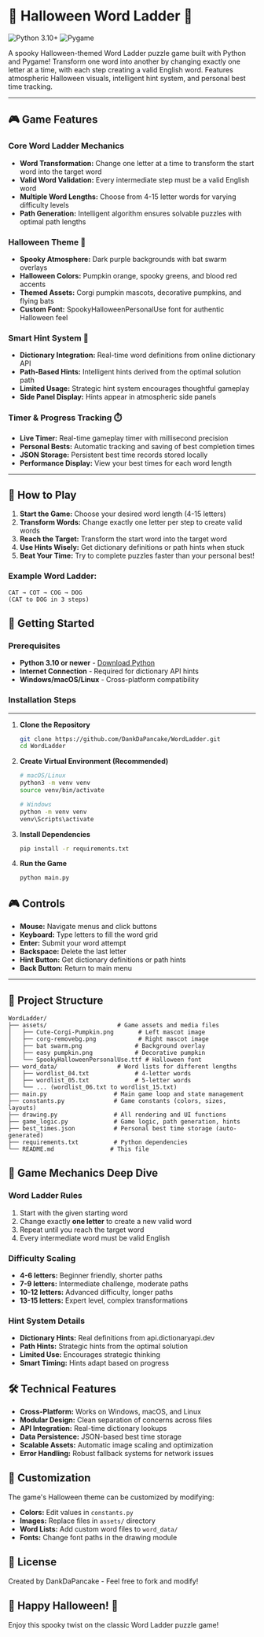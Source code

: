 # 🎃 Halloween Word Ladder 🦇

![Python 3.10+](https://img.shields.io/badge/python-3.10+-blue.svg)
![Pygame](https://img.shields.io/badge/pygame-2.0+-green.svg)

A spooky Halloween-themed Word Ladder puzzle game built with Python and Pygame! Transform one word into another by changing exactly one letter at a time, with each step creating a valid English word. Features atmospheric Halloween visuals, intelligent hint system, and personal best time tracking.

---

## 🎮 Game Features

### Core Word Ladder Mechanics
* **Word Transformation:** Change one letter at a time to transform the start word into the target word
* **Valid Word Validation:** Every intermediate step must be a valid English word
* **Multiple Word Lengths:** Choose from 4-15 letter words for varying difficulty levels
* **Path Generation:** Intelligent algorithm ensures solvable puzzles with optimal path lengths

### Halloween Theme 🎃
* **Spooky Atmosphere:** Dark purple backgrounds with bat swarm overlays
* **Halloween Colors:** Pumpkin orange, spooky greens, and blood red accents
* **Themed Assets:** Corgi pumpkin mascots, decorative pumpkins, and flying bats
* **Custom Font:** SpookyHalloweenPersonalUse font for authentic Halloween feel

### Smart Hint System 🔮
* **Dictionary Integration:** Real-time word definitions from online dictionary API
* **Path-Based Hints:** Intelligent hints derived from the optimal solution path
* **Limited Usage:** Strategic hint system encourages thoughtful gameplay
* **Side Panel Display:** Hints appear in atmospheric side panels

### Timer & Progress Tracking ⏱️
* **Live Timer:** Real-time gameplay timer with millisecond precision
* **Personal Bests:** Automatic tracking and saving of best completion times
* **JSON Storage:** Persistent best time records stored locally
* **Performance Display:** View your best times for each word length

---

## 🎯 How to Play

1. **Start the Game:** Choose your desired word length (4-15 letters)
2. **Transform Words:** Change exactly one letter per step to create valid words
3. **Reach the Target:** Transform the start word into the target word
4. **Use Hints Wisely:** Get dictionary definitions or path hints when stuck
5. **Beat Your Time:** Try to complete puzzles faster than your personal best!

### Example Word Ladder:
```
CAT → COT → COG → DOG
(CAT to DOG in 3 steps)
```

## 🚀 Getting Started

### Prerequisites

* **Python 3.10 or newer** - [Download Python](https://www.python.org/downloads/)
* **Internet Connection** - Required for dictionary API hints
* **Windows/macOS/Linux** - Cross-platform compatibility

### Installation Steps

---

1. **Clone the Repository**
    ```bash
    git clone https://github.com/DankDaPancake/WordLadder.git
    cd WordLadder
    ```

2. **Create Virtual Environment (Recommended)**
    ```bash
    # macOS/Linux
    python3 -m venv venv
    source venv/bin/activate

    # Windows
    python -m venv venv
    venv\Scripts\activate
    ```

3. **Install Dependencies**
    ```bash
    pip install -r requirements.txt
    ```

4. **Run the Game**
    ```bash
    python main.py
    ```

## 🎮 Controls

* **Mouse:** Navigate menus and click buttons
* **Keyboard:** Type letters to fill the word grid
* **Enter:** Submit your word attempt
* **Backspace:** Delete the last letter
* **Hint Button:** Get dictionary definitions or path hints
* **Back Button:** Return to main menu

---

## 📁 Project Structure

```
WordLadder/
├── assets/                    # Game assets and media files
│   ├── Cute-Corgi-Pumpkin.png       # Left mascot image
│   ├── corg-removebg.png            # Right mascot image  
│   ├── bat swarm.png               # Background overlay
│   ├── easy pumpkin.png            # Decorative pumpkin
│   └── SpookyHalloweenPersonalUse.ttf # Halloween font
├── word_data/                 # Word lists for different lengths
│   ├── wordlist_04.txt             # 4-letter words
│   ├── wordlist_05.txt             # 5-letter words
│   └── ... (wordlist_06.txt to wordlist_15.txt)
├── main.py                   # Main game loop and state management
├── constants.py              # Game constants (colors, sizes, layouts)
├── drawing.py                # All rendering and UI functions  
├── game_logic.py             # Game logic, path generation, hints
├── best_times.json           # Personal best time storage (auto-generated)
├── requirements.txt          # Python dependencies
└── README.md                # This file
```

## 🎯 Game Mechanics Deep Dive

### Word Ladder Rules
1. Start with the given starting word
2. Change exactly **one letter** to create a new valid word
3. Repeat until you reach the target word
4. Every intermediate word must be valid English

### Difficulty Scaling
* **4-6 letters:** Beginner friendly, shorter paths
* **7-9 letters:** Intermediate challenge, moderate paths  
* **10-12 letters:** Advanced difficulty, longer paths
* **13-15 letters:** Expert level, complex transformations

### Hint System Details
* **Dictionary Hints:** Real definitions from api.dictionaryapi.dev
* **Path Hints:** Strategic hints from the optimal solution
* **Limited Use:** Encourages strategic thinking
* **Smart Timing:** Hints adapt based on progress

## 🛠️ Technical Features

* **Cross-Platform:** Works on Windows, macOS, and Linux
* **Modular Design:** Clean separation of concerns across files
* **API Integration:** Real-time dictionary lookups
* **Data Persistence:** JSON-based best time storage
* **Scalable Assets:** Automatic image scaling and optimization
* **Error Handling:** Robust fallback systems for network issues

## 🎨 Customization

The game's Halloween theme can be customized by modifying:
* **Colors:** Edit values in `constants.py`
* **Images:** Replace files in `assets/` directory
* **Word Lists:** Add custom word files to `word_data/`
* **Fonts:** Change font paths in the drawing module

## 📝 License

Created by DankDaPancake - Feel free to fork and modify!

## 🎃 Happy Halloween! 🦇

Enjoy this spooky twist on the classic Word Ladder puzzle game!